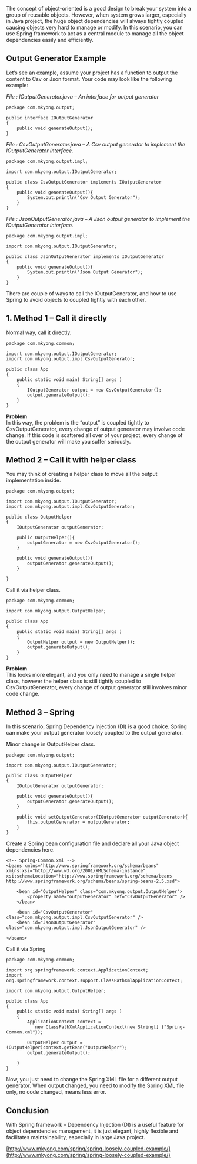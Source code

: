 The concept of object-oriented is a good design to break your system into a group of reusable objects. However, when system grows larger, especially in Java project, the huge object dependencies will always tightly coupled causing objects very hard to manage or modify. In this scenario, you can use Spring framework to act as a central module to manage all the object dependencies easily and efficiently.

## Output Generator Example

Let’s see an example, assume your project has a function to output the content to Csv or Json format. Your code may look like the following example:

_File : IOutputGenerator.java – An interface for output generator_

    package com.mkyong.output;

    public interface IOutputGenerator
    {
    	public void generateOutput();
    }

_File : CsvOutputGenerator.java – A Csv output generator to implement the IOutputGenerator interface._

    package com.mkyong.output.impl;

    import com.mkyong.output.IOutputGenerator;

    public class CsvOutputGenerator implements IOutputGenerator
    {
    	public void generateOutput(){
    		System.out.println("Csv Output Generator");
    	}
    }

_File : JsonOutputGenerator.java – A Json output generator to implement the IOutputGenerator interface._

    package com.mkyong.output.impl;

    import com.mkyong.output.IOutputGenerator;

    public class JsonOutputGenerator implements IOutputGenerator
    {
    	public void generateOutput(){
    		System.out.println("Json Output Generator");
    	}
    }

There are couple of ways to call the IOutputGenerator, and how to use Spring to avoid objects to coupled tightly with each other.

## 1\. Method 1 – Call it directly

Normal way, call it directly.

    package com.mkyong.common;

    import com.mkyong.output.IOutputGenerator;
    import com.mkyong.output.impl.CsvOutputGenerator;

    public class App
    {
        public static void main( String[] args )
        {
        	IOutputGenerator output = new CsvOutputGenerator();
        	output.generateOutput();
        }
    }

**Problem**  
In this way, the problem is the “output” is coupled tightly to CsvOutputGenerator, every change of output generator may involve code change. If this code is scattered all over of your project, every change of the output generator will make you suffer seriously.

## Method 2 – Call it with helper class

You may think of creating a helper class to move all the output implementation inside.

    package com.mkyong.output;

    import com.mkyong.output.IOutputGenerator;
    import com.mkyong.output.impl.CsvOutputGenerator;

    public class OutputHelper
    {
    	IOutputGenerator outputGenerator;

    	public OutputHelper(){
    		outputGenerator = new CsvOutputGenerator();
    	}

    	public void generateOutput(){
    		outputGenerator.generateOutput();
    	}

    }

Call it via helper class.

    package com.mkyong.common;

    import com.mkyong.output.OutputHelper;

    public class App
    {
        public static void main( String[] args )
        {
        	OutputHelper output = new OutputHelper();
        	output.generateOutput();
        }
    }

**Problem**  
This looks more elegant, and you only need to manage a single helper class, however the helper class is still tightly coupled to CsvOutputGenerator, every change of output generator still involves minor code change.

## Method 3 – Spring

In this scenario, Spring Dependency Injection (DI) is a good choice. Spring can make your output generator loosely coupled to the output generator.

Minor change in OutputHelper class.

    package com.mkyong.output;

    import com.mkyong.output.IOutputGenerator;

    public class OutputHelper
    {
    	IOutputGenerator outputGenerator;

    	public void generateOutput(){
    		outputGenerator.generateOutput();
    	}

    	public void setOutputGenerator(IOutputGenerator outputGenerator){
    		this.outputGenerator = outputGenerator;
    	}
    }

Create a Spring bean configuration file and declare all your Java object dependencies here.

    <!-- Spring-Common.xml -->
    <beans xmlns="http://www.springframework.org/schema/beans"
    xmlns:xsi="http://www.w3.org/2001/XMLSchema-instance"
    xsi:schemaLocation="http://www.springframework.org/schema/beans
    http://www.springframework.org/schema/beans/spring-beans-2.5.xsd">

    	<bean id="OutputHelper" class="com.mkyong.output.OutputHelper">
    		<property name="outputGenerator" ref="CsvOutputGenerator" />
    	</bean>

    	<bean id="CsvOutputGenerator" class="com.mkyong.output.impl.CsvOutputGenerator" />
    	<bean id="JsonOutputGenerator" class="com.mkyong.output.impl.JsonOutputGenerator" />

    </beans>

Call it via Spring

    package com.mkyong.common;

    import org.springframework.context.ApplicationContext;
    import org.springframework.context.support.ClassPathXmlApplicationContext;

    import com.mkyong.output.OutputHelper;

    public class App
    {
        public static void main( String[] args )
        {
        	ApplicationContext context =
        	   new ClassPathXmlApplicationContext(new String[] {"Spring-Common.xml"});

        	OutputHelper output = (OutputHelper)context.getBean("OutputHelper");
        	output.generateOutput();

        }
    }

Now, you just need to change the Spring XML file for a different output generator. When output changed, you need to modify the Spring XML file only, no code changed, means less error.

## Conclusion

With Spring framework – Dependency Injection (DI) is a useful feature for object dependencies management, it is just elegant, highly flexible and facilitates maintainability, especially in large Java project.

[http://www.mkyong.com/spring/spring-loosely-coupled-example/](http://www.mkyong.com/spring/spring-loosely-coupled-example/)

